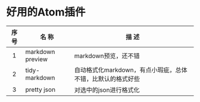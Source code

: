 # 好用的Atom插件

序 号 | 名 称              | 描 述
:-: | ---------------- | ---------------------------------
1   | markdown preview | markdown预览，还不错
2   | tidy-markdown    | 自动格式化markdown，有点小瑕疵，总体不错，比默认的格式好些
3   | pretty json      | 对选中的json进行格式化
